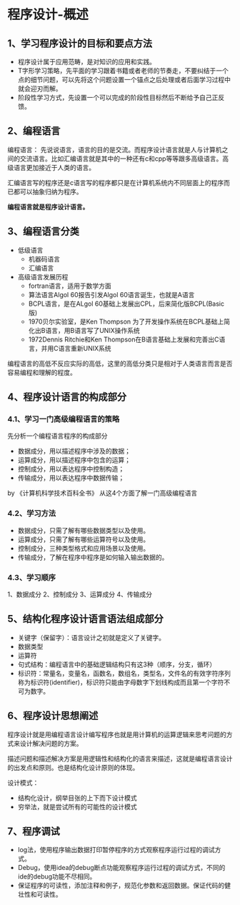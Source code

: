 # 程序设计-概述

## 1、学习程序设计的目标和要点方法

- 程序设计属于应用范畴，是对知识的应用和实践。
- T字形学习策略，先平面的学习跟着书籍或者老师的节奏走，不要纠结于一个点的细节问题，可以先将这个问题设置一个锚点之后处理或者后面学习过程中就会迎刃而解。
- 阶段性学习方式，先设置一个可以完成的阶段性目标然后不断给予自己正反馈。

## 2、编程语言

编程语言：
先说说语言，语言的目的是交流。而程序设计语言就是人与计算机之间的交流语言。比如汇编语言就是其中的一种还有c和cpp等等跟多高级语言。高级语言更加接近于人类的语言。

汇编语言写的程序还是c语言写的程序都只是在计算机系统内不同层面上的程序而已都可以抽象归纳为程序。

**编程语言就是程序设计语言。**

## 3、编程语言分类

- 低级语言
	- 机器码语言
	- 汇编语言
- 高级语言发展历程
	- fortran语言，适用于数学方面
	- 算法语言Algol 60报告引发Algol 60语言诞生，也就是A语言
	- BCPL语言，是在ALgol 60基础上发展出CPL，后来简化版BCPL(Basic版)
	- 1970贝尔实验室，是Ken Thompson 为了开发操作系统在BCPL基础上简化出B语言，用B语言写了UNIX操作系统
	- 1972Dennis Ritchie和Ken Thompson在B语言基础上发展和完善出C语言，并用C语言重新UNIX系统

编程语言的高低不反应实际的高低，这里的高低分类只是相对于人类语言而言是否容易编程和理解的程度。

## 4、程序设计语言的构成部分

### 4.1、学习一门高级编程语言的策略

先分析一个编程语言程序的构成部分

- 数据成分，用以描述程序中涉及的数据；
- 运算成分，用以描述程序中包含的运算；
- 控制成分，用以表达程序中控制构造；
- 传输成分，用以表达程序中数据传输；

by 《计算机科学技术百科全书》
从这4个方面了解一门高级编程语言

### 4.2、学习方法
- 数据成分，只需了解有哪些数据类型以及使用。
- 运算成分，只需了解有哪些运算符号以及使用。
- 控制成分，三种类型格式和应用场景以及使用。
- 传输成分，了解在程序中程序是如何输入输出数据的。

### 4.3、学习顺序
1、数据成分
2、控制成分
3、运算成分
4、传输成分

## 5、结构化程序设计语言语法组成部分
- 关键字（保留字）：语言设计之初就是定义了关键字。
- 数据类型
- 运算符
- 句式结构：编程语言中的基础逻辑结构只有这3种（顺序，分支，循环）
- 标识符：常量名，变量名，函数名，数组名，类型名，文件名的有效字符序列称为标识符(identifier)，标识符只能由字母数字下划线构成而且第一个字符不可为数字。



## 6、程序设计思想阐述

程序设计就是用编程语言设计编写程序也就是用计算机的运算逻辑来思考问题的方式来设计解决问题的方案。

描述问题和描述解决方案是用逻辑性和结构化的语言来描述，这就是编程语言设计的出发点和原则。也是结构化设计原则的体现。

设计模式：

- 结构化设计，纲举目张的上下而下设计模式
- 穷举法，就是尝试所有的可能性的设计模式

## 7、程序调试
- log法，使用程序输出数据打印暂停程序的方式观察程序运行过程的调试方式。
- Debug，使用idea的debug断点功能观察程序运行过程的调试方式，不同的ide的debug功能不尽相同。
- 保证程序的可读性，添加注释和例子，规范化参数和返回数据。保证代码的健壮性和可读性。

